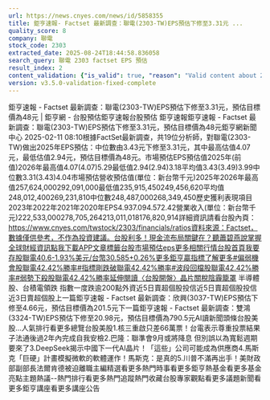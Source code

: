 ```yaml
---
url: https://news.cnyes.com/news/id/5858355
title: 鉅亨速報- Factset 最新調查：聯電(2303-TW)EPS預估下修至3.31元 ...
quality_score: 8
company: 聯電
stock_code: 2303
extracted_date: 2025-08-24T18:44:58.836058
search_query: 聯電 2303 factset EPS 預估
result_index: 2
content_validation: {"is_valid": true, "reason": "Valid content about 2303"}
version: v3.5.0-validation-fixed-complete
---
```


鉅亨速報 - Factset 最新調查：聯電(2303-TW)EPS預估下修至3.31元，預估目標價為48元 | 鉅亨網 - 台股預估‌‌鉅亨速報台股預估 鉅亨速報鉅亨速報 - Factset 最新調查：聯電(2303-TW)EPS預估下修至3.31元，預估目標價為48元鉅亨網新聞中心 2025-02-11 08:10‌根據FactSet最新調查，共19位分析師，對聯電(2303-TW)做出2025年EPS預估：中位數由3.43元下修至3.31元，其中最高估值4.07元，最低估值2.94元，預估目標價為48元。市場預估EPS預估值2025年(前值)2026年最高值4.07(4.07)5.29最低值2.94(2.94)3.18平均值3.43(3.49)3.99中位數3.31(3.43)4.04市場預估營收‌預估值(單位：新台幣千元)2025年2026年最高值257,624,000292,091,000最低值235,915,450249,456,620平均值248,012,400269,231,810中位數248,487,000268,349,450歷史獲利表現項目2023年2022年2021年2020年EPS4.937.094.572.42營業收入(單位：新台幣千元)222,533,000278,705,264213,011,018176,820,914詳細資訊請看台股內頁：https://www.cnyes.com/twstock/2303/financials/ratios資料來源：Factset，數據僅供參考，不作為投資建議。台股利多！現金流布局關鍵在？聽蕭碧燕說掌握全球財經資訊點我下載APP文章標籤台股市場預估eps更多相關行情台股首頁我要存股聯電40.6-1.93%美元/台幣30.585+0.26%更多鉅亨贏指標了解更多#偏弱機會股聯電42.42%勝率#指標剛跌破聯電42.42%勝率#波段回檔股聯電42.42%勝率#弱勢下殺股聯電42.42%勝率延伸閱讀〈台股開盤〉晶片關稅陰霾籠罩 半導體股、台積電領跌 指數一度跌逾200點外資近5日賣超個股投信近5日賣超個股投信近3日賣超個股‌上一篇鉅亨速報 - Factset 最新調查：欣興(3037-TW)EPS預估下修至4.66元，預估目標價為201.5元下一篇鉅亨速報 - Factset 最新調查：雙鴻(3324-TW)EPS預估下修至20.98元，預估目標價為790.5元‌‌AI讀新聞頭條台股美股...人氣排行看更多總覽台股美股1.核三重啟只差66萬票！台電表示尊重投票結果 子法通後過2年內完成自我安檢2.巴隆：聯準會9月或將降息
但別誤以為寬鬆週期要來了3.DeepSeek揭示中國下一代AI晶片！「這些」公司可能成為供應商4.馬斯克「巨硬」計畫模擬微軟的軟體運作！馬斯克：是真的5.川普不滿再出手！美財政部副部長法爾肯德被迫離職‌主編精選看更多‌熱門時事看更多‌‌‌‌‌‌‌‌‌‌‌‌‌‌‌‌‌鉅亨熱基金看更多基金亮點主題熱議‌‌‌‌--‌‌‌‌熱門排行看更多熱門追蹤熱門收藏‌‌‌‌‌‌‌‌‌台股專家觀點看更多議題新聞看更多鉅亨講座看更多講座公告‌‌‌‌‌‌‌‌